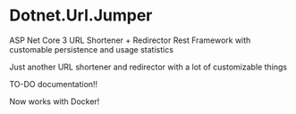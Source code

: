 # Dotnet.Url.Jumper
ASP Net Core 3 URL Shortener + Redirector Rest Framework with customable persistence and usage statistics

Just another URL shortener and redirector with a lot of customizable things

TO-DO documentation!!

Now works with Docker!
